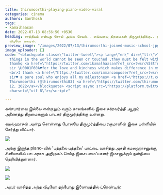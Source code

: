 ```yaml
---
title: thirumoorthi-playing-piano-video-viral
categories: cinema
authors: Santhosh
tags:
- kamalhaasan
date: 2022-07-13 08:56:50 +0530
heading: சாத்தியம் என்பது சொல் அல்ல செயல்.. எவ்வளவு திறமைகள் திருமூர்த்திக்கு.. ரீசன்ட்
  வீடியோ வைரல்.
preview_image: "/images/2022/07/13/thirumoorthi-joined-music-school-jpg.jpeg"
image_uploader: []
code: "<blockquote class=\"twitter-tweet\"><p lang=\"en\" dir=\"ltr\">The most beautiful
  things in the world cannot be seen or touched ,they must be felt with the heart…
  thankq <a href=\"https://twitter.com/ikamalhaasan?ref_src=twsrc%5Etfw\">@ikamalhaasan</a>
  sir \U0001F60A♥️for the love and kindness which makes difference in my life✨<a href=\"https://twitter.com/KMMC_Chennai?ref_src=twsrc%5Etfw\">@KMMC_Chennai</a>
  <br>I thank <a href=\"https://twitter.com/immancomposer?ref_src=twsrc%5Etfw\">@immancomposer</a>
  sir♥️ a pure soul who enjoys all my milestones☺️ <a href=\"https://t.co/40YVSClPcu\">pic.twitter.com/40YVSClPcu</a></p>&mdash;
  Thirumoorthi (@thirumoorthi03) <a href=\"https://twitter.com/thirumoorthi03/status/1546905512637186048?ref_src=twsrc%5Etfw\">July
  12, 2022</a></blockquote> <script async src=\"https://platform.twitter.com/widgets.js\"
  charset=\"utf-8\"></script>"

---
```

கண்பார்வை இல்லை என்றாலும் வரும் காலங்களில் இசை சக்ரவர்த்தி ஆகும் அணைத்து திறமைகளும் பாடகர் திருமூர்த்திக்கு உள்ளது.

கமல்ஹாசன் அன்று சொன்னது போலயே திருமூர்த்தியை ரகுமானின் இசை பள்ளியில் சேர்த்து விட்டார்.

![](/images/2022/07/13/thirumoorthi-kamalhaasan-bonding-jpg.jpeg)

அங்கு இருந்த piano-வில் 'பத்தலை பத்தலை' பாட்டை வாசித்து அசதி கமலஹாசனுக்கு, சினிமாவில் பாடகராக அறிமுகம் செய்த இசையமைப்பாளர் இமானுக்கும் நன்றியை தெரிவித்துள்ளார்.

![](/images/2022/07/13/thirumoorthi-d-imaan-bonding-jpg.jpeg)

![](/images/2022/07/13/thirumoorthi-d-imaan-bonding-1-jpg.jpeg)

அவர் வாசித்த அந்த வீடியோ தற்போது இணையத்தில் ட்ரெண்டிங்:
